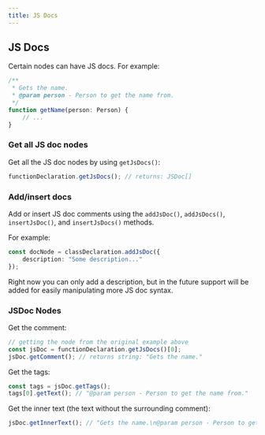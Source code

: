 ```yaml
---
title: JS Docs
---
```


## JS Docs

Certain nodes can have JS docs. For example:

```ts setup: interface Person {}
/**
 * Gets the name.
 * @param person - Person to get the name from.
 */
function getName(person: Person) {
    // ...
}
```

### Get all JS doc nodes

Get all the JS doc nodes by using `getJsDocs()`:

```ts
functionDeclaration.getJsDocs(); // returns: JSDoc[]
```

### Add/insert docs

Add or insert JS doc comments using the `addJsDoc()`, `addJsDocs()`, `insertJsDoc()`, and `insertJsDocs()` methods.

For example:

```ts
const docNode = classDeclaration.addJsDoc({
    description: "Some description..."
});
```

Right now you can only add a description, but in the future support will be added for easily manipulating more JS doc syntax.

### JSDoc Nodes

Get the comment:

```ts
// getting the node from the original example above
const jsDoc = functionDeclaration.getJsDocs()[0];
jsDoc.getComment(); // returns string: "Gets the name."
```

Get the tags:

```ts
const tags = jsDoc.getTags();
tags[0].getText(); // "@param person - Person to get the name from."
```

Get the inner text (the text without the surrounding comment):

```ts
jsDoc.getInnerText(); // "Gets the name.\n@param person - Person to get the name from."
```
